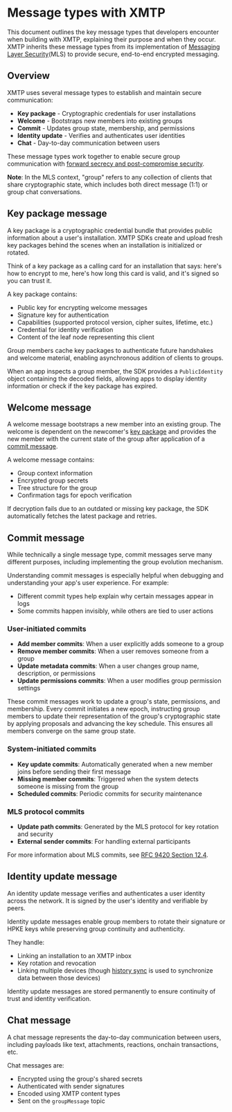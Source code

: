 # Message types with XMTP

This document outlines the key message types that developers encounter when building with XMTP, explaining their purpose and when they occur. XMTP inherits these message types from its implementation of [Messaging Layer Security](https://www.rfc-editor.org/rfc/rfc9420.html)(MLS) to provide secure, end-to-end encrypted messaging.

## Overview

XMTP uses several message types to establish and maintain secure communication:

- **Key package** - Cryptographic credentials for user installations
- **Welcome** - Bootstraps new members into existing groups
- **Commit** - Updates group state, membership, and permissions
- **Identity update** - Verifies and authenticates user identities
- **Chat** - Day-to-day communication between users

These message types work together to enable secure group communication with [forward secrecy and post-compromise security](/protocol/security).

**Note**: In the MLS context, "group" refers to any collection of clients that share cryptographic state, which includes both direct message (1:1) or group chat conversations.

## Key package message

A key package is a cryptographic credential bundle that provides public information about a user's installation. XMTP SDKs create and upload fresh key packages behind the scenes when an installation is initialized or rotated.

Think of a key package as a calling card for an installation that says: here's how to encrypt to me, here's how long this card is valid, and it's signed so you can trust it.

A key package contains:
- Public key for encrypting welcome messages
- Signature key for authentication
- Capabilities (supported protocol version, cipher suites, lifetime, etc.)
- Credential for identity verification
- Content of the leaf node representing this client

Group members cache key packages to authenticate future handshakes and welcome material, enabling asynchronous addition of clients to groups.

When an app inspects a group member, the SDK provides a `PublicIdentity` object containing the decoded fields, allowing apps to display identity information or check if the key package has expired.

## Welcome message

A welcome message bootstraps a new member into an existing group. The welcome is dependent on the newcomer's [key package](#key-package-message) and provides the new member with the current state of the group after application of a [commit message](#commit-message).

A welcome message contains:
- Group context information
- Encrypted group secrets
- Tree structure for the group
- Confirmation tags for epoch verification

If decryption fails due to an outdated or missing key package, the SDK automatically fetches the latest package and retries.

## Commit message

While technically a single message type, commit messages serve many different purposes, including implementing the group evolution mechanism.

Understanding commit messages is especially helpful when debugging and understanding your app's user experience. For example:

- Different commit types help explain why certain messages appear in logs
- Some commits happen invisibly, while others are tied to user actions

### User-initiated commits

- **Add member commits**: When a user explicitly adds someone to a group
- **Remove member commits**: When a user removes someone from a group  
- **Update metadata commits**: When a user changes group name, description, or permissions
- **Update permissions commits**: When a user modifies group permission settings

These commit messages work to update a group's state, permissions, and membership. Every commit initiates a new epoch, instructing group members to update their representation of the group's cryptographic state by applying proposals and advancing the key schedule. This ensures all members converge on the same group state.

### System-initiated commits

- **Key update commits**: Automatically generated when a new member joins before sending their first message
- **Missing member commits**: Triggered when the system detects someone is missing from the group
- **Scheduled commits**: Periodic commits for security maintenance

### MLS protocol commits

- **Update path commits**: Generated by the MLS protocol for key rotation and security
- **External sender commits**: For handling external participants

For more information about MLS commits, see [RFC 9420 Section 12.4](https://www.rfc-editor.org/rfc/rfc9420.html#section-12.4).

## Identity update message

An identity update message verifies and authenticates a user identity across the network. It is signed by the user's identity and verifiable by peers.

Identity update messages enable group members to rotate their signature or HPKE keys while preserving group continuity and authenticity.

They handle:
- Linking an installation to an XMTP inbox
- Key rotation and revocation
- Linking multiple devices (though [history sync](/inboxes/history-sync) is used to synchronize data between those devices)

Identity update messages are stored permanently to ensure continuity of trust and identity verification.

## Chat message

A chat message represents the day-to-day communication between users, including payloads like text, attachments, reactions, onchain transactions, etc.

Chat messages are:
- Encrypted using the group's shared secrets
- Authenticated with sender signatures
- Encoded using XMTP content types
- Sent on the `groupMessage` topic
